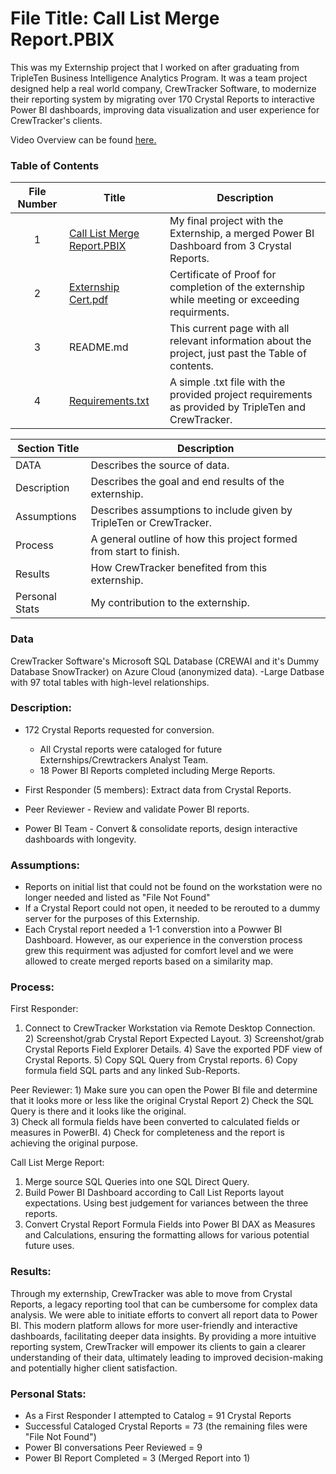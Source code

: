 # File Title: Call List Merge Report.PBIX

This was my Externship project that I worked on after graduating from TripleTen Business Intelligence Analytics Program. It was a team project designed help a real world company, CrewTracker Software, to modernize their reporting system by migrating over 170 Crystal Reports to interactive Power BI dashboards, improving data visualization and user experience for CrewTracker's clients.

Video Overview can be found <a href='https://drive.google.com/file/d/127-o2r_JCsCJwlNCtmzJsxAp8Ti1jIi3/view?usp=drive_link' target=_blank><u>here</u>.</a>

### Table of Contents
| File Number | Title | Description |
| :-----------: | ----------- |----------- |
| 1 | [Call List Merge Report.PBIX](https://github.com/Tiffany-Bergett/Data_projects_TripleTen/blob/main/CrewTracker/Call%20List%20Merge%20Report.pbix) | My final project with the Externship, a merged Power BI Dashboard from 3 Crystal Reports. |
| 2 | [Externship Cert.pdf](https://github.com/Tiffany-Bergett/Data_projects_TripleTen/blob/main/CrewTracker/Externship%20Cert.pdf) | Certificate of Proof for completion of the externship while meeting or exceeding requirments. |
| 3 | README.md | This current page with all relevant information about the project, just past the Table of contents. |
| 4 | [Requirements.txt](https://github.com/Tiffany-Bergett/Data_projects_TripleTen/blob/main/CrewTracker/Requirements.txt) | A simple .txt file with the provided project requirements as provided by TripleTen and CrewTracker. |

| Section Title | Description |
| ----------- |----------- |
| DATA | Describes the source of data. |
| Description | Describes the goal and end results of the externship. |
| Assumptions | Describes assumptions to include given by TripleTen or CrewTracker. |
| Process | A general outline of how this project formed from start to finish. |
| Results | How CrewTracker benefited from this externship. |
| Personal Stats | My contribution to the externship. |


### Data
CrewTracker Software's Microsoft SQL Database (CREWAI and it's Dummy Database SnowTracker) on Azure Cloud (anonymized data).
-Large Datbase with 97 total tables with high-level relationships.

### Description:
- 172 Crystal Reports requested for conversion.
    - All Crystal reports were cataloged for future Externships/Crewtrackers Analyst Team.
    - 18 Power BI Reports completed including Merge Reports.
      
- First Responder (5 members): Extract data from Crystal Reports.
- Peer Reviewer - Review and validate Power BI reports.
- Power BI Team - Convert & consolidate reports, design interactive dashboards with longevity.

### Assumptions:
- Reports on initial list that could not be found on the workstation were no longer needed and listed as "File Not Found"
- If a Crystal Report could not open, it needed to be rerouted to a dummy server for the purposes of this Externship.
- Each Crystal report needed a 1-1 converstion into a Powwer BI Dashboard. However, as our experience in the converstion process grew this requirment was adjusted for comfort level and we were allowed to create merged reports based on a similarity map.

### Process:
First Responder:
  1) Connect to CrewTracker Workstation via Remote Desktop Connection.
	2) Screenshot/grab Crystal Report Expected Layout.
	3) Screenshot/grab Crystal Reports Field Explorer Details.
	4) Save the exported PDF view of Crystal Reports.
	5) Copy SQL Query from Crystal reports.
	6) Copy formula field SQL parts and any linked Sub-Reports.

Peer Reviewer:
  1️) Make sure you can open the Power BI file and determine that it looks more or less like the original Crystal Report
  2️) Check the SQL Query is there and it looks like the original.  
  3️) Check all formula fields have been converted to calculated fields or measures in PowerBI. 
  4️) Check for completeness and the report is achieving the original purpose.

Call List Merge Report:
  1) Merge source SQL Queries into one SQL Direct Query.
  2) Build Power BI Dashboard according to Call List Reports layout expectations. Using best judgement for variances between the three reports.
  3) Convert Crystal Report Formula Fields into Power BI DAX as Measures and Calculations, ensuring the formatting allows for various potential future uses.

### Results:
Through my externship, CrewTracker was able to move from Crystal Reports, a legacy reporting tool that can be cumbersome for complex data analysis. We were able to initiate efforts to convert all report data to Power BI. This modern platform allows for more user-friendly and interactive dashboards, facilitating deeper data insights. By providing a more intuitive reporting system, CrewTracker will empower its clients to gain a clearer understanding of their data, ultimately leading to improved decision-making and potentially higher client satisfaction.

### Personal Stats:
- As a First Responder I attempted to Catalog = 91 Crystal Reports
- Successful Cataloged Crystal Reports = 73 (the remaining files were "File Not Found")
- Power BI conversations Peer Reviewed = 9
- Power BI Report Completed = 3 (Merged Report into 1)
